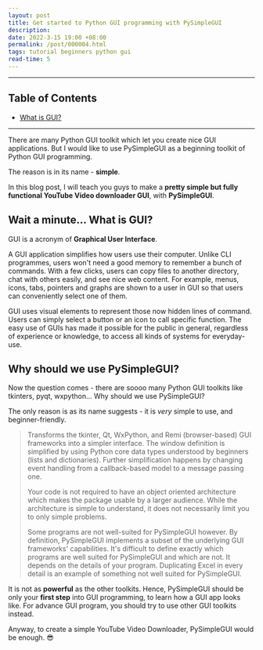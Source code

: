 ```yaml
---
layout: post
title: Get started to Python GUI programming with PySimpleGUI
description: 
date: 2022-3-15 19:00 +08:00
permalink: /post/000004.html
tags: tutorial beginners python gui
read-time: 5
---
```


---

## Table of Contents

- [What is GUI?](#what-is-gui)


---

There are many Python GUI toolkit which let you create nice GUI applications. But I would like to use PySimpleGUI as a beginning toolkit of Python GUI programming.

The reason is in its name - **simple**. 

In this blog post, I will teach you guys to make a **pretty simple but fully functional YouTube Video downloader GUI**, with **PySimpleGUI**.


<h2><span id="what-is-gui">Wait a minute... What is GUI?</span></h2>

GUI is a acronym of **Graphical User Interface**.

A GUI application simplifies how users use their computer. Unlike CLI programmes, users won't need a good memory to remember a bunch of commands. With a few clicks, users can copy files to another directory, chat with others easily, and see nice web content. For example, menus, icons, tabs, pointers and graphs are shown to a user in GUI so that users can conveniently select one of them. 

GUI uses visual elements to represent those now hidden lines of command. Users can simply select a button or an icon to call specific function. The easy use of GUIs has made it possible for the public in general, regardless of experience or knowledge, to access all kinds of systems for everyday-use.


<h2><span id="why-pysimplegui">Why should we use PySimpleGUI?</span></h2>

Now the question comes - there are soooo many Python GUI toolkits like tkinters, pyqt, wxpython... Why should we use PySimpleGUI?

The only reason is as its name suggests - it is *very* simple to use, and beginner-friendly. 


> Transforms the tkinter, Qt, WxPython, and Remi (browser-based) GUI frameworks into a simpler interface. The window definition is simplified by using Python core data types understood by beginners (lists and dictionaries). Further simplification happens by changing event handling from a callback-based model to a message passing one.
>
> Your code is not required to have an object oriented architecture which makes the package usable by a larger audience. While the architecture is simple to understand, it does not necessarily limit you to only simple problems.
> 
> Some programs are not well-suited for PySimpleGUI however. By definition, PySimpleGUI implements a subset of the underlying GUI frameworks' capabilities. It's difficult to define exactly which programs are well suited for PySimpleGUI and which are not. It depends on the details of your program. Duplicating Excel in every detail is an example of something not well suited for PySimpleGUI.



It is not as **powerful** as the other toolkits. Hence, PySimpleGUI should be only your **first step** into GUI programming, to learn how a GUI app looks like.
For advance GUI program, you should try to use other GUI toolkits instead.

Anyway, to create a simple YouTube Video Downloader, PySimpleGUI would be enough. 😎 
